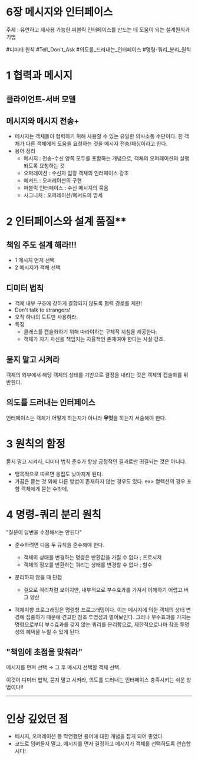 # 6장 메시지와 인터페이스

주제 : 유연하고 재사용 가능한 퍼블릭 인터페이스를 만드는 데 도움이 되는 설계원칙과 기법

#디미터 원칙 #Tell_Don't_Ask #의도를_드러내는_인터페이스 #명령-쿼리_분리_원칙

# 1 협력과 메시지

## 클라이언트-서버 모델

## 메시지와 메시지 전송+

- 메시지는 객체들이 협력하기 위해 사용할 수 있는 유일한 의사소통 수단이다. 한 객체가 다른 객체에게 도움을 요청하는 것을 메시지 전송/패싱이라고 한다.
- 용어 정리
    - 메시지 : 전송-수신 양쪽 모두를 포함하는 개념으로, 객체의 오퍼레이션의 실행되도록 요청하는 것
    - 오퍼레이션 : 수신자 입장 객체의 인터페이스 강조
    - 메서드 : 오퍼레이션의 구현
    - 퍼블릭 인터페이스 : 수신 메시지의 묶음
    - 시그니처 : 오퍼레이션/메서드의 명세

# 2 인터페이스와 설계 품질**

## 책임 주도 설계 해라!!!

- 1 메시지 먼저 선택
- 2 메시지가 객체 선택

## 디미터 법칙

- 객체 내부 구조에 강하게 결합되지 않도록 협력 경로를 제한!
- Don't talk to strangers!
- 오직 하나의 도트만 사용하라.
- 특징
    - 클래스를 캡슐화하기 위해 따라야하는 구체적 지침을 제공한다.
    - 객체가 자기 자신을 책임지는 자율적인 존재여야 한다는 사실 강조.

## 묻지 말고 시켜라

객체의 외부에서 해당 객체의 상태를 기반으로 결정을 내리는 것은 객체의 캡슐화를 위반한다.

## 의도를 드러내는 인터페이스

인터페이스는 객체가 어떻게 하는지가 아니라 **무엇**을 하는지 서술해야 한다.

# 3 원칙의 함정

묻지 말고 시켜라, 디미터 법칙 준수가 항상 긍정적인 결과로만 귀결되는 것은 아니다.

- 맹목적으로 따르면 응집도 낮아지게 된다.
- 가끔은 묻는 것 외에 다른 방법이 존재하지 않는 경우도 있다. ex> 컬렉션의 경우 포함 객체에게 묻는 수밖에,

# 4 명령-쿼리 분리 원칙

"질문이 답변을 수정해서는 안된다"

- 준수하려면 다음 두 규칙을 준수해야 한다.
    - 객체의 상태를 변경하는 명령은 반환값을 가질 수 없다 ; 프로시저
    - 객체의 정보를 반환하는 쿼리는 상태를 변경할 수 없다 ; 함수
- 분리하지 않을 때 단점
    - 겉으로 쿼리처럼 보이지만, 내부적으로 부수효과를 가져서 이해하기 어렵고 버그 양산

- 객체지향 프로그래밍은 명령형 프로그래밍이다. 이는 메시지에 의한 객체의 상태 변경에 집중하기 때문에 견고한 참조 투명성과 멀어보인다. 그러나 부수효과를 가지는 명령으로부터 부수효과를 갖지 않는 쿼리를 분리함으로, 제한적으로나마 참조 투명성의 혜택을 누릴 수 있게 된다.

## "책임에 초점을 맞춰라"

메시지를 먼저 선택 → 그 후 메시지 선택할 객체 선택.

이것이 디미터 법칙, 묻지 말고 시켜라, 의도를 드러내는 인터페이스 충족시키는 쉬운 방법이다!!

---

# 인상 깊었던 점

- 메시지, 오퍼레이션 등 막연했던 용어에 대한 개념을 잡게 되어 좋았다
- 코드로 덤벼들지 말고, 메시지를 먼저 결정하고 메시지가 객체를 선택하도록 연습합시다!
